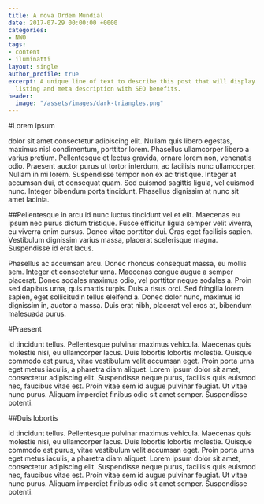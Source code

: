 ```yaml
---
title: A nova Ordem Mundial
date: 2017-07-29 00:00:00 +0000
categories:
- NWO
tags:
- content
- iluminatti
layout: single
author_profile: true
excerpt: A unique line of text to describe this post that will display in an archive
  listing and meta description with SEO benefits.
header:
  image: "/assets/images/dark-triangles.png"
---
```


#Lorem ipsum

dolor sit amet consectetur adipiscing elit. Nullam quis libero egestas, maximus nisl condimentum, porttitor lorem. Phasellus ullamcorper libero a varius pretium. Pellentesque et lectus gravida, ornare lorem non, venenatis odio. Praesent auctor purus ut tortor interdum, ac facilisis nunc ullamcorper. Nullam in mi lorem. Suspendisse tempor non ex ac tristique. Integer at accumsan dui, et consequat quam. Sed euismod sagittis ligula, vel euismod nunc. Integer bibendum porta tincidunt. Phasellus dignissim at nunc sit amet lacinia.

##Pellentesque
in arcu id nunc luctus tincidunt vel et elit. Maecenas eu ipsum nec purus dictum tristique. Fusce efficitur ligula semper velit viverra, eu viverra enim cursus. Donec vitae porttitor dui. Cras eget facilisis sapien. Vestibulum dignissim varius massa, placerat scelerisque magna. Suspendisse id erat lacus.

Phasellus ac accumsan arcu. Donec rhoncus consequat massa, eu mollis sem. Integer et consectetur urna. Maecenas congue augue a semper placerat. Donec sodales maximus odio, vel porttitor neque sodales a. Proin sed dapibus urna, quis mattis turpis. Duis a risus orci. Sed fringilla lorem sapien, eget sollicitudin tellus eleifend a. Donec dolor nunc, maximus id dignissim in, auctor a massa. Duis erat nibh, placerat vel eros at, bibendum malesuada purus.

#Praesent

id tincidunt tellus. Pellentesque pulvinar maximus vehicula. Maecenas quis molestie nisi, eu ullamcorper lacus. Duis lobortis lobortis molestie. Quisque commodo est purus, vitae vestibulum velit accumsan eget. Proin porta urna eget metus iaculis, a pharetra diam aliquet. Lorem ipsum dolor sit amet, consectetur adipiscing elit. Suspendisse neque purus, facilisis quis euismod nec, faucibus vitae est. Proin vitae sem id augue pulvinar feugiat. Ut vitae nunc purus. Aliquam imperdiet finibus odio sit amet semper. Suspendisse potenti.

##Duis lobortis

id tincidunt tellus. Pellentesque pulvinar maximus vehicula. Maecenas quis molestie nisi, eu ullamcorper lacus. Duis lobortis lobortis molestie. Quisque commodo est purus, vitae vestibulum velit accumsan eget. Proin porta urna eget metus iaculis, a pharetra diam aliquet. Lorem ipsum dolor sit amet, consectetur adipiscing elit. Suspendisse neque purus, facilisis quis euismod nec, faucibus vitae est. Proin vitae sem id augue pulvinar feugiat. Ut vitae nunc purus. Aliquam imperdiet finibus odio sit amet semper. Suspendisse potenti.
